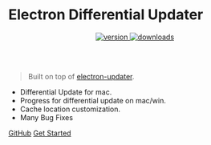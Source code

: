 <!-- _coverpage.md -->

# Electron Differential Updater

<p align="center">
<a href="https://npmjs.org/package/@imjs/electron-differential-updater">
<img src="https://img.shields.io/npm/v/@imjs/electron-differential-updater.svg" alt="version">
</a>

<a href="https://npmjs.org/package/@imjs/electron-differential-updater">
<img src="https://img.shields.io/npm/dm/@imjs/electron-differential-updater.svg" alt="downloads">
</a>
</p>

<br>
<br>

> Built on top of [electron-updater](https://github.com/electron-userland/electron-builder/tree/master/packages/electron-updater).

- Differential Update for mac.
- Progress for differential update on mac/win.
- Cache location customization.
- Many Bug Fixes

[GitHub](https://github.com/imjsElectron/electron-differential-updater)
[Get Started](#quick-start)
